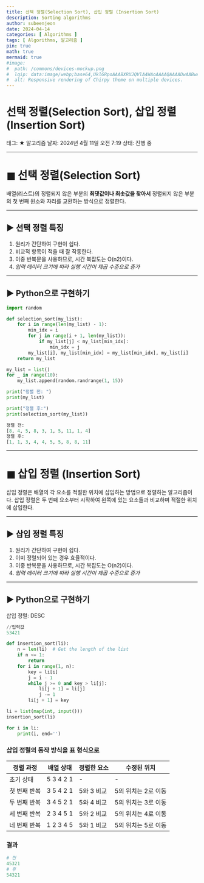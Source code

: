 ```yaml
---
title: 선택 정렬(Selection Sort), 삽입 정렬 (Insertion Sort)
description: Sorting algorithms
author: subeenjeon
date: 2024-04-14
categories: [ Algorithms ]
tags: [ Algorithms, 알고리즘 ]
pin: true
math: true
mermaid: true
#image:
#  path: /commons/devices-mockup.png
#  lqip: data:image/webp;base64,UklGRpoAAABXRUJQVlA4WAoAAAAQAAAADwAABwAAQUxQSDIAAAARL0AmbZurmr57yyIiqE8oiG0bejIYEQTgqiDA9vqnsUSI6H+oAERp2HZ65qP/VIAWAFZQOCBCAAAA8AEAnQEqEAAIAAVAfCWkAALp8sF8rgRgAP7o9FDvMCkMde9PK7euH5M1m6VWoDXf2FkP3BqV0ZYbO6NA/VFIAAAA
#  alt: Responsive rendering of Chirpy theme on multiple devices.
---
```


# 선택 정렬(Selection Sort), 삽입 정렬 (Insertion Sort)

태그: ★ 알고리즘
날짜: 2024년 4월 11일 오전 7:19
상태: 진행 중

---

# ◼︎ 선택 정렬(Selection Sort)

배열(리스트)의 정렬되지 않은 부분의 **최댓값이나 최솟값을 찾아서** 정렬되지 않은 부분의 첫 번째 원소와 자리를 교환하는 방식으로 정렬한다.

---

## ► 선택 정렬 특징

1. 원리가 간단하여 구현이 쉽다.
2. 비교적 항목이 적을 때 잘 작동한다.
3. 이중 반복문을 사용하므로, 시간 복잡도는 O(n2)이다.
  1. *입력 데이터 크기에 따라 실행 시간이 제곱 수준으로 증가*

---

## ► Python으로 구현하기

```python
import random

def selection_sort(my_list):
    for i in range(len(my_list) - 1):
        min_idx = i
        for j in range(i + 1, len(my_list)):
            if my_list[j] < my_list[min_idx]:
                min_idx = j
        my_list[i], my_list[min_idx] = my_list[min_idx], my_list[i]
    return my_list

my_list = list()
for _ in range(10):
    my_list.append(random.randrange(1, 15))

print("정렬 전: ")
print(my_list)

print("정렬 후:")
print(selection_sort(my_list))
```

```python
정렬 전: 
[8, 4, 5, 8, 3, 1, 5, 11, 1, 4]
정렬 후:
[1, 1, 3, 4, 4, 5, 5, 8, 8, 11]
```

---

# ◼︎ 삽입 정렬 (Insertion Sort)

삽입 정렬은 배열의 각 요소를 적절한 위치에 삽입하는 방법으로 정렬하는 알고리즘이다. 삽입 정렬은 두 번째 요소부터 시작하여 왼쪽에 있는 요소들과 비교하며 적절한 위치에 삽입한다.

---

## ► 삽입 정렬 특징

1. 원리가 간단하여 구현이 쉽다.
2. 이미 정렬되어 있는 경우 효율적이다.
3. 이중 반복문을 사용하므로, 시간 복잡도는 O(n2)이다.
  1. *입력 데이터 크기에 따라 실행 시간이 제곱 수준으로 증가*

---

## ► Python으로 구현하기

삽입 정렬: DESC

```python
//입력값
53421
```

```python
def insertion_sort(li):
    n = len(li)  # Get the length of the list
    if n <= 1:
        return
    for i in range(1, n):
        key = li[i]
        j = i - 1
        while j >= 0 and key > li[j]:
            li[j + 1] = li[j]
            j -= 1
        li[j + 1] = key

li = list(map(int, input()))
insertion_sort(li)

for i in li:
    print(i, end='')
```

### 삽입 정렬의 동작 방식을 표 형식으로

| 정렬 과정 | 배열 상태 | 정렬한 요소 | 수정된 위치 |
| --- | --- | --- | --- |
| 초기 상태 | 5 3 4 2 1 | - | - |
| 첫 번째 반복 | 3 5 4 2 1 | 5와 3 비교 | 5의 위치는 2로 이동 |
| 두 번째 반복 | 3 4 5 2 1 | 5와 4 비교 | 5의 위치는 3로 이동 |
| 세 번째 반복 | 2 3 4 5 1 | 5와 2 비교 | 5의 위치는 4로 이동 |
| 네 번째 반복 | 1 2 3 4 5 | 5와 1 비교 | 5의 위치는 5로 이동 |

### 결과

```python
# 전
45321
# 후
54321
```
